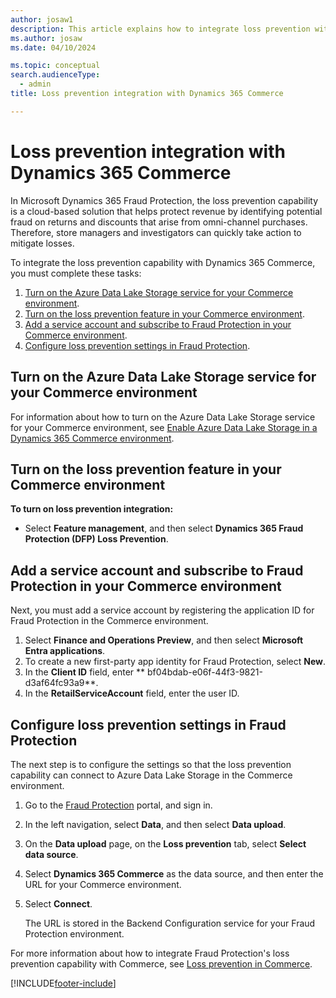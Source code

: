 ```yaml
---
author: josaw1
description: This article explains how to integrate loss prevention with Microsoft Dynamics 365 Commerce.
ms.author: josaw
ms.date: 04/10/2024

ms.topic: conceptual
search.audienceType:
  - admin
title: Loss prevention integration with Dynamics 365 Commerce

---
```


# Loss prevention integration with Dynamics 365 Commerce

In Microsoft Dynamics 365 Fraud Protection, the loss prevention capability is a cloud-based solution that helps protect revenue by identifying potential fraud on returns and discounts that arise from omni-channel purchases. Therefore, store managers and investigators can quickly take action to mitigate losses.

To integrate the loss prevention capability with Dynamics 365 Commerce, you must complete these tasks:

1. [Turn on the Azure Data Lake Storage service for your Commerce environment](#turn-on-the-azure-data-lake-storage-service-for-your-commerce-environment).
1. [Turn on the loss prevention feature in your Commerce environment](#turn-on-the-loss-prevention-feature-in-your-commerce-environment).
1. [Add a service account and subscribe to Fraud Protection in your Commerce environment](#add-a-service-account-and-subscribe-to-fraud-protection-in-your-commerce-environment).
1. [Configure loss prevention settings in Fraud Protection](#configure-loss-prevention-settings-in-fraud-protection).

## Turn on the Azure Data Lake Storage service for your Commerce environment

For information about how to turn on the Azure Data Lake Storage service for your Commerce environment, see [Enable Azure Data Lake Storage in a Dynamics 365 Commerce environment](/dynamics365/commerce/enable-adls-environment).

## Turn on the loss prevention feature in your Commerce environment

**To turn on loss prevention integration:**

- Select **Feature management**, and then select **Dynamics 365 Fraud Protection (DFP) Loss Prevention**.

## Add a service account and subscribe to Fraud Protection in your Commerce environment

Next, you must add a service account by registering the application ID for Fraud Protection in the Commerce environment.

1. Select **Finance and Operations Preview**, and then select **Microsoft Entra applications**.
1. To create a new first-party app identity for Fraud Protection, select **New**.
1. In the **Client ID** field, enter ** bf04bdab-e06f-44f3-9821-d3af64fc93a9**.
1. In the **RetailServiceAccount** field, enter the user ID.

## Configure loss prevention settings in Fraud Protection

The next step is to configure the settings so that the loss prevention capability can connect to Azure Data Lake Storage in the Commerce environment.

1. Go to the [Fraud Protection](https://dfp.microsoft.com/) portal, and sign in.
1. In the left navigation, select **Data**, and then select **Data upload**.
1. On the **Data upload** page, on the **Loss prevention** tab, select **Select data source**.
1. Select **Dynamics 365 Commerce** as the data source, and then enter the URL for your Commerce environment.
1. Select **Connect**.

    The URL is stored in the Backend Configuration service for your Fraud Protection environment.

For more information about how to integrate Fraud Protection's loss prevention capability with Commerce, see [Loss prevention in Commerce](/dynamics365/commerce/dev-itpro/DFP#loss-prevention-in-commerce).


[!INCLUDE[footer-include](includes/footer-banner.md)]
